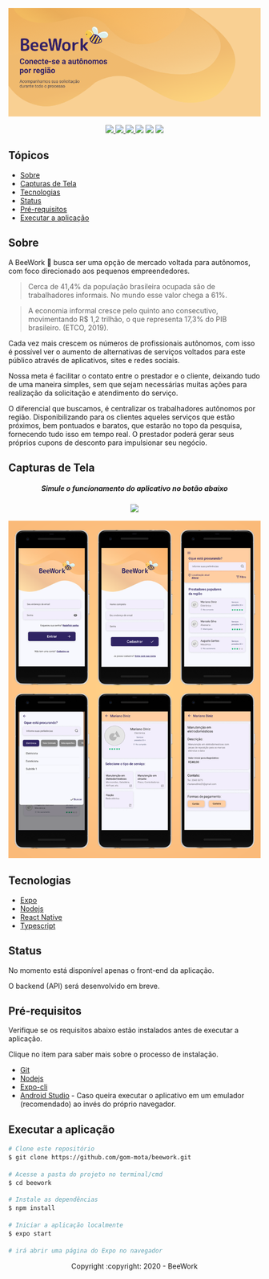 <p align='center'>
<img src="assets/Banner.png"/>
</p>

<p align='center'>
  <a href="https://www.android.com/">
    <img src="https://img.shields.io/static/v1?label=android&message=plataforma&color=0bc985&style=for-the-badge&logo=ANDROID"/>
  </a>
  <a href="https://facebook.github.io/react-native/">
    <img src="https://img.shields.io/static/v1?label=react%20native&message=framework&color=00dbf8&style=for-the-badge&logo=REACT"/>
  </a>
  <a href="https://nodejs.org/">
    <img src="https://img.shields.io/static/v1?label=nodejs&message=framework&color=006d1a&style=for-the-badge&logo=NODE.JS"/>
  </a>
  <img src="https://img.shields.io/static/v1?label=status&message=EM%20DESENVOLVIMENTO&color=yellow&style=for-the-badge"/>
  <img src="https://img.shields.io/github/languages/count/gom-mota/beework-mobile?label=LINGUAGENS&style=for-the-badge"/>
  <img src="https://img.shields.io/github/repo-size/gom-mota/beework-mobile?color=lightgrey&label=TAMANHO&style=for-the-badge"/>
</p>


## Tópicos
* [Sobre](#sobre)
* [Capturas de Tela](#capturas-de-tela)
* [Tecnologias](#tecnologias)
* [Status](#status)
* [Pré-requisitos](#pré-requisitos)
* [Executar a aplicação](#executar-a-aplicação)

## Sobre

A BeeWork :honeybee: busca ser uma opção de mercado voltada para autônomos, com foco direcionado aos pequenos empreendedores.

> Cerca de 41,4% da população brasileira ocupada são de trabalhadores informais. No mundo esse valor chega a 61%.

> A economia informal cresce pelo quinto ano consecutivo, movimentando R$ 1,2 trilhão, o que representa 17,3% do PIB brasileiro. (ETCO, 2019).

Cada vez mais crescem os números de profissionais autônomos, com isso é possível ver o aumento de alternativas de serviços voltados para este público através de aplicativos, sites e redes sociais.

Nossa meta é facilitar o contato entre o prestador e o cliente, deixando tudo de uma maneira simples, sem que sejam necessárias muitas ações para realização da solicitação e atendimento do serviço. 

O diferencial que buscamos, é centralizar os trabalhadores autônomos por região. Disponibilizando para os clientes aqueles serviços que estão próximos, bem pontuados e baratos, que estarão no topo da pesquisa, fornecendo tudo isso em tempo real. O prestador poderá gerar seus próprios cupons de desconto para impulsionar seu negócio.

## Capturas de Tela

<h5 align='center'>Simule o funcionamento do aplicativo no botão abaixo</h5>
<p align='center'>
  <a href="https://www.figma.com/proto/JPzt38fp69GXLC23h20on7/Autonomos?node-id=48%3A95&scaling=scale-down">
    <img src="https://img.shields.io/static/v1?label=FIGMA&message=PROTOTIPAGEM&color=yellow&style=for-the-badge&logo=FIGMA"/>
  </a>
</p>
<p align='center'>  
  <img src='assets/figma_screenshot.png'/>
</p>

## Tecnologias
* [Expo](https://expo.io/)
* [Nodejs](https://nodejs.org/)
* [React Native](https://facebook.github.io/react-native/)
* [Typescript](https://www.typescriptlang.org/)

## Status

No momento está disponível apenas o front-end da aplicação.

O backend (API) será desenvolvido em breve.

## Pré-requisitos

Verifique se os requisitos abaixo estão instalados antes de executar a aplicação.

Clique no item para saber mais sobre o processo de instalação.

* [Git](https://git-scm.com/book/en/v2/Getting-Started-Installing-Git)
* [Nodejs](https://nodejs.org/pt-br/download/package-manager/)
* [Expo-cli](https://docs.expo.io/get-started/installation/)
* [Android Studio](https://developer.android.com/studio?gclid=CjwKCAiAouD_BRBIEiwALhJH6PKYb0yrkW_-byOnYSYUkeivxw-BP-PkNOEGCTEnsZmROx5TML7P0hoCBqMQAvD_BwE&gclsrc=aw.ds#downloads) - Caso queira executar o aplicativo em um emulador (recomendado) ao invés do próprio navegador.

## Executar a aplicação
```bash
# Clone este repositório
$ git clone https://github.com/gom-mota/beework.git

# Acesse a pasta do projeto no terminal/cmd
$ cd beework

# Instale as dependências
$ npm install

# Iniciar a aplicação localmente
$ expo start

# irá abrir uma página do Expo no navegador
```

<p align='center'>Copyright :copyright: 2020 - BeeWork</p>
